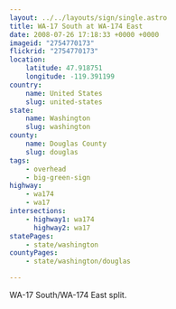```yaml
---
layout: ../../layouts/sign/single.astro
title: WA-17 South at WA-174 East
date: 2008-07-26 17:18:33 +0000 +0000
imageid: "2754770173"
flickrid: "2754770173"
location:
    latitude: 47.918751
    longitude: -119.391199
country:
    name: United States
    slug: united-states
state:
    name: Washington
    slug: washington
county:
    name: Douglas County
    slug: douglas
tags:
    - overhead
    - big-green-sign
highway:
    - wa174
    - wa17
intersections:
    - highway1: wa174
      highway2: wa17
statePages:
    - state/washington
countyPages:
    - state/washington/douglas

---
```

WA-17 South/WA-174 East split.